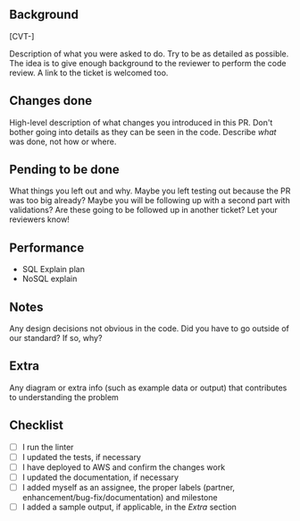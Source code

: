 ## Background

[CVT-]

Description of what you were asked to do. Try to be as detailed as possible.
The idea is to give enough background to the reviewer to perform the code review.
A link to the ticket is welcomed too.

## Changes done

High-level description of what changes you introduced in this PR. Don't bother going into details as they can be seen in the code. Describe _what_ was done, not how or where.

## Pending to be done

What things you left out and why. Maybe you left testing out because the PR was too big already? Maybe you will be following up with a second part with validations? Are these going to be followed up in another ticket? Let your reviewers know!

## Performance

- SQL Explain plan
- NoSQL explain

## Notes

Any design decisions not obvious in the code. Did you have to go outside of our standard? If so, why?

## Extra

Any diagram or extra info (such as example data or output) that contributes to understanding the problem

## Checklist

- [ ] I run the linter
- [ ] I updated the tests, if necessary
- [ ] I have deployed to AWS and confirm the changes work
- [ ] I updated the documentation, if necessary
- [ ] I added myself as an assignee, the proper labels (partner, enhancement/bug-fix/documentation) and milestone
- [ ] I added a sample output, if applicable, in the _Extra_ section
